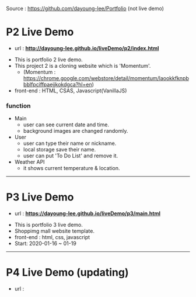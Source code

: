 Source : https://github.com/dayoung-lee/Portfolio (not live demo)
# P2 Live Demo
+ url : <b>http://dayoung-lee.github.io/liveDemo/p2/index.html</b>
- This is portfolio 2 live demo.
- This project 2 is a cloning website which is 'Momentum'.
  + (Momentum : https://chrome.google.com/webstore/detail/momentum/laookkfknpbbblfpciffpaejjkokdgca?hl=en)
- front-end : HTML, CSAS, Javascript(VanillaJS)

### function
+ Main
  + user can see current date and time.
  + background images are changed randomly.
+ User
  + user can type their name or nickname.
  + local storage save their name.
  + user can put 'To Do List' and remove it.
+ Weather API
  + it shows current temperature & location.  
--------
# P3 Live Demo
+ url : <b>https://dayoung-lee.github.io/liveDemo/p3/main.html</b>
- This is portfolio 3 live demo.
- Shoppimg mall website template.
- front-end : html, css, javascript
- Start: 2020-01-16 ~ 01-19
---------
# P4 Live Demo (updating)
+ url : <b>
